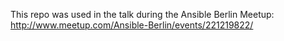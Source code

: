 This repo was used in the talk during the Ansible Berlin Meetup: http://www.meetup.com/Ansible-Berlin/events/221219822/
